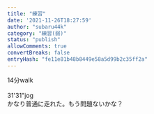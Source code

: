 ```yaml
---
title: "練習"
date: '2021-11-26T18:27:59'
author: "subaru44k"
category: "練習(弱)"
status: "publish"
allowComments: true
convertBreaks: false
entryHash: "fe11e81b48b8449e58a5d99b2c35ff2a"
---
```

14分walk<br>
<br>
31'31"jog<br>
かなり普通に走れた。もう問題ないかな？
